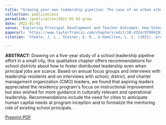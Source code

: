 ```yaml
---
title: "Growing your own leadership pipeline: The case of an urban school leadership residency"
collection: publications
permalink: /publication/2021-01-01-grow
date: 2021-01-01
venue: 'Exploring Principal Development and Teacher Outcomes: How School Leaders Can Strengthen Teacher Efficacy and Commitment, Edited by P. Youngs, J. Kim, & M. Mavrogordato'
paperurl: 'https://www.taylorfrancis.com/chapters/edit/10.4324/9780429356247-2/growing-leadership-pipeline-jennifer-steele-elizabeth-steiner-laura-hamilton'
citation: 'Steele, J. L., Steiner, E. D., & Hamilton, L. S. (2021). Growing your own leadership pipeline: The case of an urban school leadership residency. In P. Youngs, J. Kim, & M. Mavrogordato (Eds.), *Exploring Principal Development and Teacher Outcomes: How School Leaders Can Strengthen Teacher Efficacy and Commitment* (1st ed., pp. 11–26). Routledge. 

---
```


**ABSTRACT:** Drawing on a five-year study of a school leadership pipeline effort in a small city, 
this qualitative chapter offers recommendations for school districts about how to foster distributed 
leadership even when principal jobs are scarce. Based on annual focus groups and interviews with 
leadership residents and on interviews with school, district, and charter management organization (CMO)
leaders, we found that aspiring leaders appreciated the residency program's focus on instructional 
improvement but also wished for more guidance in culturally relevant and operational leadership. 
Recommendations include the need for cities to anticipate human capital needs at program inception 
and to formalize the mentoring role of existing school principals.

[Preprint PDF](http://academicpages.github.io/files/2021-grow-preprint.pdf)
